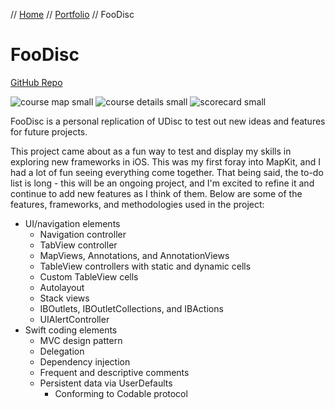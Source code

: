 // [Home](../index.md) // [Portfolio](../portfolio.md) // FooDisc

# FooDisc
[GitHub Repo](https://github.com/brianeatsbeets/FooDisc)

![course map small](https://user-images.githubusercontent.com/94752449/152707825-496b37d6-ff63-4733-91e3-509c172673f2.png) ![course details small](https://user-images.githubusercontent.com/94752449/152707846-ce618697-fba8-4d53-9147-d40320489dce.png) ![scorecard small](https://user-images.githubusercontent.com/94752449/152707959-d6d94bd4-bffa-4f90-b9cd-ba155ac50056.png)

FooDisc is a personal replication of UDisc to test out new ideas and features for future projects.

This project came about as a fun way to test and display my skills in exploring new frameworks in iOS. This was my first foray into MapKit, and I had a lot of fun seeing everything come together. That being said, the to-do list is long - this will be an ongoing project, and I'm excited to refine it and continue to add new features as I think of them. Below are some of the features, frameworks, and methodologies used in the project:

- UI/navigation elements
  - Navigation controller
  - TabView controller
  - MapViews, Annotations, and AnnotationViews
  - TableView controllers with static and dynamic cells
  - Custom TableView cells
  - Autolayout
  - Stack views
  - IBOutlets, IBOutletCollections, and IBActions
  - UIAlertController
- Swift coding elements
  - MVC design pattern
  - Delegation
  - Dependency injection
  - Frequent and descriptive comments
  - Persistent data via UserDefaults
    - Conforming to Codable protocol
